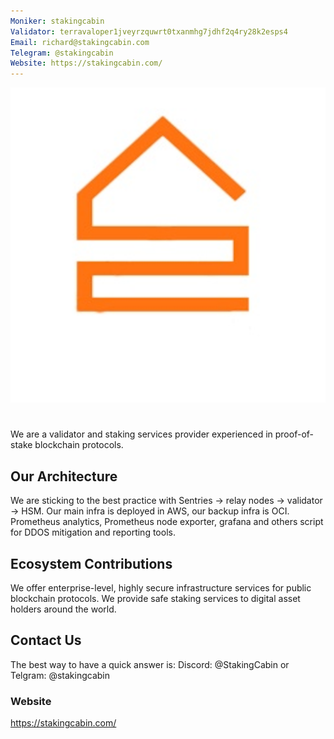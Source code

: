```yaml
---
Moniker: stakingcabin
Validator: terravaloper1jveyrzquwrt0txanmhg7jdhf2q4ry28k2esps4
Email: richard@stakingcabin.com
Telegram: @stakingcabin
Website: https://stakingcabin.com/
---
```


 ![stakingcabinlogo](stakingcabinlogo.png)

# <moniker> 
We are a validator and staking services provider experienced in proof-of-stake blockchain protocols.

## Our Architecture

We are sticking to the best practice with Sentries → relay nodes → validator → HSM. Our main infra is deployed in AWS, our backup infra is OCI.
Prometheus analytics, Prometheus node exporter, grafana and others script for DDOS mitigation and reporting tools.

## Ecosystem Contributions

We offer enterprise-level, highly secure infrastructure services for public blockchain protocols. We provide safe staking services to digital asset holders around the world.

## Contact Us

The best way to have a quick answer is: Discord: @StakingCabin or Telgram: @stakingcabin

### Website

https://stakingcabin.com/
